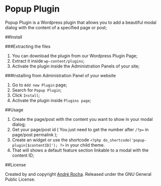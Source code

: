 #  Popup Plugin

Popup Plugin is a Wordpress plugin that allows you to add a beautiful modal dialog with the content of a specified page or post;

##Install

###Extracting the files

1. You can download the plugin from our Wordpress Plugin Page;
2. Extract it inside `wp-content/plugins`;
3. Activate the plugin inside the Administration Panels of your site;

###Installing from Administration Panel of your website

1. Go to `Add new Plugin` page;
2. Search for `Popup Plugin`;
3. Click `Install`;
4. Activate the plugin inside `Plugins page`;

##Usage

1. Create the page/post with the content you want to show in your modal dialog;
2. Get your page/post id ( You just need to get the number after `/?p=` in page/post permalink );
3. Create an widget or use the shortcode `<?php do_shortcode('popup-plugin[$contentID]'); ?>` in your child theme.
4. That will shows a default feature section linkable to a modal with the content ID;

##License

Created by and copyright [André Rocha](https://github.com/andrecgro). Released under the GNU General Public License.
